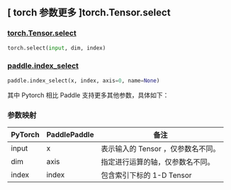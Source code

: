 ## [ torch 参数更多 ]torch.Tensor.select

### [torch.Tensor.select](https://pytorch.org/docs/stable/generated/torch.Tensor.select)

```python
torch.select(input, dim, index)
```

### [paddle.index_select](https://www.paddlepaddle.org.cn/documentation/docs/zh/api/paddle/index_select_cn.html#index-select)

```python
paddle.index_select(x, index, axis=0, name=None)
```

其中 Pytorch 相⽐ Paddle ⽀持更多其他参数，具体如下：

### 参数映射

| PyTorch       | PaddlePaddle | 备注                                                   |
| ------------- | ------------ | ------------------------------------------------------ |
| input    | x           | 表示输入的 Tensor ，仅参数名不同。 |
| dim | axis        | 指定进行运算的轴，仅参数名不同。   |
| index | index | 包含索引下标的 1-D Tensor |
